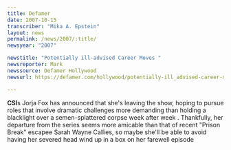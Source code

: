 ```yaml
---
title: Defamer
date: 2007-10-15
transcriber: "Mika A. Epstein"
layout: news
permalink: /news/2007/:title/
newsyear: "2007"

newstitle: "Potentially ill-advised Career Moves "
newsreporter: Mark
newssource: Defamer Hollywood
newsurl: https://defamer.com/hollywood/potentially-ill_advised-career-moves/-311083.php

---
```


**CSI**s Jorja Fox has announced that she's leaving the show, hoping to pursue roles that involve dramatic challenges more demanding than holding a blacklight over a semen-splattered corpse week after week . Thankfully, her departure from the series seems more amicable than that of recent "Prison Break" escapee Sarah Wayne Callies, so maybe she'll be able to avoid having her severed head wind up in a box on her farewell episode
